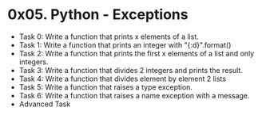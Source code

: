 # 0x05. Python - Exceptions
- Task 0: Write a function that prints x elements of a list.
- Task 1: Write a function that prints an integer with "{:d}".format()
- Task 2: Write a function that prints the first x elements of a list and only integers.
- Task 3: Write a function that divides 2 integers and prints the result.
- Task 4: Write a function that divides element by element 2 lists
- Task 5: Write a function that raises a type exception.
- Task 6: Write a function that raises a name exception with a message.
- Advanced Task
